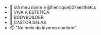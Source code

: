 - 👋 olá meu nome é @henrique007aesthetcs
- 👀 VIVA A ESTETICA
- 🌱 BODYBUILDER
- 💞️ CASTOR DELAS
- 📫 "No meio do inverno sombrio"

